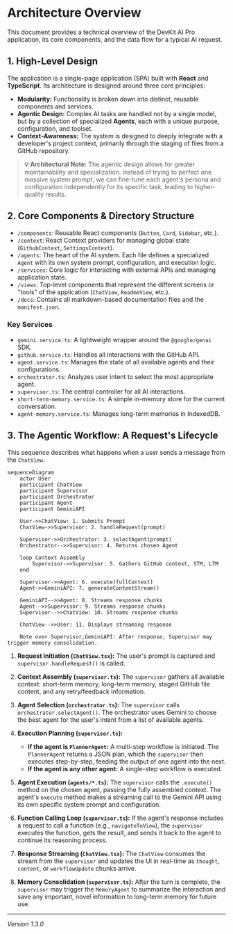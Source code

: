 
# Architecture Overview

This document provides a technical overview of the DevKit AI Pro application, its core components, and the data flow for a typical AI request.

## 1. High-Level Design

The application is a single-page application (SPA) built with **React** and **TypeScript**. Its architecture is designed around three core principles:
- **Modularity:** Functionality is broken down into distinct, reusable components and services.
- **Agentic Design:** Complex AI tasks are handled not by a single model, but by a collection of specialized **Agents**, each with a unique purpose, configuration, and toolset.
- **Context-Awareness:** The system is designed to deeply integrate with a developer's project context, primarily through the staging of files from a GitHub repository.

> **💡 Architectural Note:** The agentic design allows for greater maintainability and specialization. Instead of trying to perfect one massive system prompt, we can fine-tune each agent's persona and configuration independently for its specific task, leading to higher-quality results.

## 2. Core Components & Directory Structure

-   `/components`: Reusable React components (`Button`, `Card`, `Sidebar`, etc.).
-   `/context`: React Context providers for managing global state (`GithubContext`, `SettingsContext`).
-   `/agents`: The heart of the AI system. Each file defines a specialized `Agent` with its own system prompt, configuration, and execution logic.
-   `/services`: Core logic for interacting with external APIs and managing application state.
-   `/views`: Top-level components that represent the different screens or "tools" of the application (`ChatView`, `ReadmeView`, etc.).
-   `/docs`: Contains all markdown-based documentation files and the `manifest.json`.

### Key Services

-   `gemini.service.ts`: A lightweight wrapper around the `@google/genai` SDK.
-   `github.service.ts`: Handles all interactions with the GitHub API.
-   `agent.service.ts`: Manages the state of all available agents and their configurations.
-   `orchestrator.ts`: Analyzes user intent to select the most appropriate agent.
-   `supervisor.ts`: The central controller for all AI interactions.
-   `short-term-memory.service.ts`: A simple in-memory store for the current conversation.
-   `agent-memory.service.ts`: Manages long-term memories in IndexedDB.

## 3. The Agentic Workflow: A Request's Lifecycle

This sequence describes what happens when a user sends a message from the `ChatView`.

```mermaid
sequenceDiagram
    actor User
    participant ChatView
    participant Supervisor
    participant Orchestrator
    participant Agent
    participant GeminiAPI

    User->>ChatView: 1. Submits Prompt
    ChatView->>Supervisor: 2. handleRequest(prompt)
    
    Supervisor->>Orchestrator: 3. selectAgent(prompt)
    Orchestrator-->>Supervisor: 4. Returns chosen Agent
    
    loop Context Assembly
        Supervisor->>Supervisor: 5. Gathers GitHub context, STM, LTM
    end

    Supervisor->>Agent: 6. execute(fullContext)
    Agent->>GeminiAPI: 7. generateContentStream()
    
    GeminiAPI-->>Agent: 8. Streams response chunks
    Agent-->>Supervisor: 9. Streams response chunks
    Supervisor-->>ChatView: 10. Streams response chunks
    
    ChatView-->>User: 11. Displays streaming response

    Note over Supervisor,GeminiAPI: After response, Supervisor may trigger memory consolidation.
```

1.  **Request Initiation (`ChatView.tsx`):** The user's prompt is captured and `supervisor.handleRequest()` is called.

2.  **Context Assembly (`supervisor.ts`):** The `supervisor` gathers all available context: short-term memory, long-term memory, staged GitHub file content, and any retry/feedback information.

3.  **Agent Selection (`orchestrator.ts`):** The `supervisor` calls `orchestrator.selectAgent()`. The orchestrator uses Gemini to choose the best agent for the user's intent from a list of available agents.

4.  **Execution Planning (`supervisor.ts`):**
    -   **If the agent is `PlannerAgent`:** A multi-step workflow is initiated. The `PlannerAgent` returns a JSON plan, which the `supervisor` then executes step-by-step, feeding the output of one agent into the next.
    -   **If the agent is any other agent:** A single-step workflow is executed.

5.  **Agent Execution (`agents/*.ts`):** The `supervisor` calls the `.execute()` method on the chosen agent, passing the fully assembled context. The agent's `execute` method makes a streaming call to the Gemini API using its own specific system prompt and configuration.

6.  **Function Calling Loop (`supervisor.ts`):** If the agent's response includes a request to call a function (e.g., `navigateToView`), the `supervisor` executes the function, gets the result, and sends it back to the agent to continue its reasoning process.

7.  **Response Streaming (`ChatView.tsx`):** The `ChatView` consumes the stream from the `supervisor` and updates the UI in real-time as `thought`, `content`, or `workflowUpdate` chunks arrive.

8.  **Memory Consolidation (`supervisor.ts`):** After the turn is complete, the `supervisor` may trigger the `MemoryAgent` to summarize the interaction and save any important, novel information to long-term memory for future use.

---
*Version 1.3.0*

